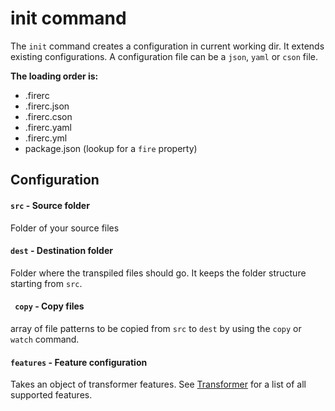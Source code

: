 init command
============

The `init` command creates a configuration in current working dir.
It extends existing configurations. A configuration file can be a `json`, `yaml` or `cson` file.

**The loading order is:**

* .firerc
* .firerc.json
* .firerc.cson
* .firerc.yaml
* .firerc.yml
* package.json (lookup for a `fire` property)

Configuration
-------------

#### `src` - Source folder

Folder of your source files


#### `dest` - Destination folder

Folder where the transpiled files should go.
It keeps the folder structure starting from `src`.

#### ` copy` - Copy files

array of file patterns to be copied from `src` to `dest` by using the `copy` or `watch` command.

#### `features` - Feature configuration

Takes an object of transformer features. See [Transformer](../transformer.md) for a list of all supported features.
